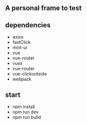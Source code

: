 
## A personal frame to test

## dependencies
- axios
- fastClick
- mint-ui
- vue
- vue-router
- vuex
- vue-router
- vue-clickoutside
- webpack

## start
- npm install
- npm run dev
- npm run bulid